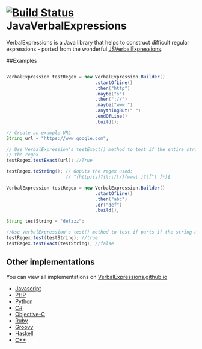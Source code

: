 [![Build Status](https://travis-ci.org/VerbalExpressions/JavaVerbalExpressions.png)](https://travis-ci.org/VerbalExpressions/JavaVerbalExpressions)
JavaVerbalExpressions
=====================
VerbalExpressions is a Java library that helps to construct difficult regular expressions - ported from the wonderful [JSVerbalExpressions](https://github.com/VerbalExpressions/JSVerbalExpressions).

##Examples
```java

VerbalExpression testRegex = new VerbalExpression.Builder()
	           					 .startOfLine()
	           					 .then("http")
	           					 .maybe("s")
	           					 .then("://")
	           					 .maybe("www.")
	           					 .anythingBut(" ")
	           					 .endOfLine()
	           					 .build();

// Create an example URL
String url = "https://www.google.com";

// Use VerbalExpression's testExact() method to test if the entire string matches
// the regex
testRegex.testExact(url); //True

testRegex.toString(); // Ouputs the regex used: 
					  // ^(http)(s)?(\:\/\/)(www\.)?([^\ ]*)$

VerbalExpression testRegex = new VerbalExpression.Builder()
                                 .startOfLine()
                                 .then("abc")
                                 .or("def")
                                 .build();

String testString = "defzzz";

//Use VerbalExpression's test() method to test if parts if the string match the regex
testRegex.test(testString); //true
testRegex.testExact(testString); //false


```														 

## Other implementations  
You can view all implementations on [VerbalExpressions.github.io](http://VerbalExpressions.github.io)
- [Javascript](https://github.com/VerbalExpressions/JSVerbalExpressions)
- [PHP](https://github.com/VerbalExpressions/PHPVerbalExpressions)
- [Python](https://github.com/VerbalExpressions/PythonVerbalExpressions)
- [C#](https://github.com/VerbalExpressions/CSharpVerbalExpressions)
- [Objective-C](https://github.com/VerbalExpressions/ObjectiveCVerbalExpressions)
- [Ruby](https://github.com/ryan-endacott/verbal_expressions)
- [Groovy](https://github.com/VerbalExpressions/GroovyVerbalExpressions)
- [Haskell](https://github.com/VerbalExpressions/HaskellVerbalExpressions)
- [C++](https://github.com/VerbalExpressions/CppVerbalExpressions)